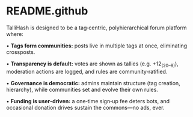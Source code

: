 # README.github
TalliHash is designed to be a tag‑centric, polyhierarchical forum platform where:

•	**Tags form communities:** posts live in multiple tags at once, eliminating crossposts.

•	**Transparency is default:** votes are shown as tallies (e.g. +12<sub>(20–8)</sub>), moderation actions are logged, and rules are community‑ratified.

•	**Governance is democratic:** admins maintain structure (tag creation, hierarchy), while communities set and evolve their own rules.

•	**Funding is user‑driven:** a one‑time sign‑up fee deters bots, and occasional donation drives sustain the commons—no ads, ever.

